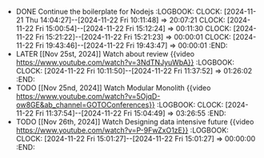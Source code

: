 - DONE Continue the boilerplate for Nodejs
  :LOGBOOK:
  CLOCK: [2024-11-21 Thu 14:04:27]--[2024-11-22 Fri 10:11:48] =>  20:07:21
  CLOCK: [2024-11-22 Fri 15:00:54]--[2024-11-22 Fri 15:12:24] =>  00:11:30
  CLOCK: [2024-11-22 Fri 15:21:22]--[2024-11-22 Fri 15:21:23] =>  00:00:01
  CLOCK: [2024-11-22 Fri 19:43:46]--[2024-11-22 Fri 19:43:47] =>  00:00:01
  :END:
- LATER [[Nov 25st, 2024]] Watch about review {{video https://www.youtube.com/watch?v=3NdTNJyuWbA}}
  :LOGBOOK:
  CLOCK: [2024-11-22 Fri 10:11:50]--[2024-11-22 Fri 11:37:52] =>  01:26:02
  :END:
- TODO [[Nov 25nd, 2024]] Watch Modular Monolith {{video https://www.youtube.com/watch?v=5OjqD-ow8GE&ab_channel=GOTOConferences}}
  :LOGBOOK:
  CLOCK: [2024-11-22 Fri 11:37:54]--[2024-11-22 Fri 15:04:49] =>  03:26:55
  :END:
- TODO [[Nov 26th, 2024]] Watch Designing data intensive future {{video https://www.youtube.com/watch?v=P-9FwZxO1zE}}
  :LOGBOOK:
  CLOCK: [2024-11-22 Fri 15:01:27]--[2024-11-22 Fri 15:01:27] =>  00:00:00
  :END: